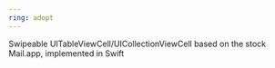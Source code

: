 ```yaml
---
ring: adopt
---
```

Swipeable UITableViewCell/UICollectionViewCell based on the stock Mail.app, implemented in Swift